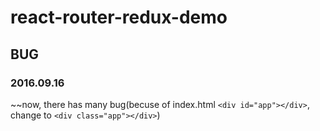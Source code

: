 # react-router-redux-demo

## BUG

### 2016.09.16
~~now, there has many bug(becuse of index.html `<div id="app"></div>`, change to `<div class="app"></div>`)